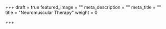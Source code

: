 +++
draft = true
featured_image = ""
meta_description = ""
meta_title = ""
title = "Neuromuscular Therapy"
weight = 0

+++
